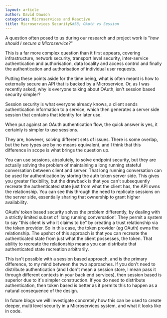 ```yaml
---
layout: article
author: David Dawson
categories: Microservices and Reactive
title: Microservices Security&#58; OAuth vs Session
---
```


A question often posed to us during our research and project work is "<em>how should I secure a Microservice?</em>"

This is a far more complex question than it first appears, covering infrastructure, network security, transport level security, inter-service authentication and authorisation, data locality and access control and finally the authentication and authorisation of individual user requests.

Putting these points aside for the time being, what is often meant is how to externally secure an API that is backed by a Microservice. Or, as I was recently asked, why is everyone talking about OAuth, isn't session based security simpler?

Session security is what everyone already knows, a client sends authentication information to a service, which then generates a server side session that contains that identity for later use.

When put against an OAuth authentication flow, the quick answer is yes, it certainly is simpler to use sessions.

They are, however, solving different sets of issues. There is some overlap, but the two types are by no means equivalent, and I think that this difference in scope is what brings the question up.

You can use sessions, absolutely, to solve endpoint security, but they are actually solving the problem of maintaining a long running stateful conversation between client and server. That long running conversation can be used for authentication by storing the auth token server side. This gives you greater flexibility, but the drawback is that you can't subsequently recreate the authenticated state just from what the client has, the API owns the relationship. You can see this through the need to replicate sessions on the server side, essentially sharing that ownership to grant higher availability.

OAuth/ token based security solves the problem differently, by dealing with a strictly limited subset of 'long running conversation'. They permit a system to say "this client is who it claims to be" by creating a trust relationship via the token provider. So in this case, the token provider (eg OAuth) owns the relationship. The upshot of this approach is that you can recreate the authenticated state from just what the client possesses, the token. That ability to recreate the relationship means you can distribute that authenticated state recreation arbitrarily.

This isn't possible with a session based approach, and is the primary difference, to my mind between the two approaches. If you don't need to distribute authentication (and I don't mean a session store, I mean pass it through different contexts in your back end services), then session based is superior due to it's simpler construction. If you do need to distribute authentication, then token based is better as it permits this to happen as a natural consequence of the design.

In future blogs we will investigate concretely how this can be used to create deeper, multi level security in a Microservices system, and what it looks like in code.